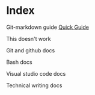 # Index #

Git-markdown guide 
[Quick Guide](Resources/docs/markdown/git-markdown.md)

This doesn't work 


Git and github docs 

Bash docs 

Visual studio code docs

Technical writing docs

